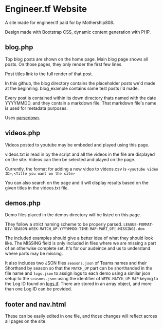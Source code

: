 Engineer.tf Website
======================
A site made for engineer.tf paid for by Mothership808.

Design made with Bootstrap CSS, dynamic content generation with PHP.

blog.php
----------------------
Top blog posts are shown on the home page. Main blog page shows all posts. On those pages, they only render the first few lines.

Post titles link to the full render of that post. 

In this github, the blog directory contains the placeholder posts we'd made at the beginning. blog_example contains some test posts i'd made.

Every post is contained within its down directory thats named with the date YYYYMMDD, and they contain a markdown file. That markdown file's name is used for metadata purposes.

Uses [parsedown](https://github.com/erusev/parsedown).

videos.php
----------------------
Videos posted to youtube may be embeded and played using this page.

videos.txt is read in by the script and all the videos in the file are displayed on the site. Videos can then be selected and played on the page.

Currently, the format for adding a new video to videos.csv is
`<youtube video ID>,<Title you want on the site>`

You can also search on the page and it will display results based on the given titles in the videos.txt file.

demos.php
----------------------
Demo files placed in the demos directory will be listed on this page.

They follow a strict naming scheme to be properly parsed.
`LEAGUE-FORMAT-DIV-SEASON-WEEK-MATCH_UP-YYYYMMDD-TIME-MAP-PART_OF[-MISSING].dem`

The included examples should give a better idea of what they should look like.
The MISSING field is only included in files where we are missing a part of an otherwise complete set.
It's for our audeince and us to understand where parts may be missing. 

It also includes two JSON files `seasons.json` of Teams names and their Shorthand by season so that the `MATCH_UP` part can be shorthanded in the file name and `logs.json` to assign logs to each demo using a similar json setup to the `seasons.json` using the identifier of `WEEK-MATCH_UP-MAP` keying to the Log ID found on [logs.tf](https://logs.tf/). There are stored in an array object, and more than one Log ID can be provided.

footer and nav.html
----------------------
These can be easily edited in one file, and those changes will reflect across all pages on the site.